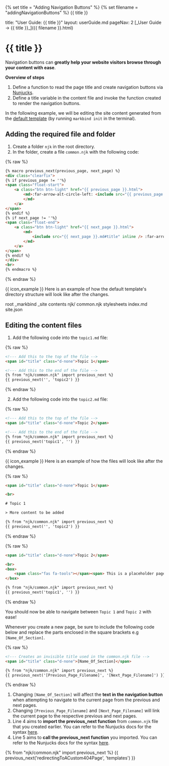 {% set title = "Adding Navigation Buttons" %}
{% set filename = "addingNavigationButtons" %}
<span id="title" class="d-none">{{ title }}</span>

<frontmatter>
  title: "User Guide: {{ title }}"
  layout: userGuide.md
  pageNav: 2
</frontmatter>

<span id="link" class="d-none">
<md>[_User Guide → {{ title }}_]({{ filename }}.html)</md>
</span>

# {{ title }}

<div class="lead" id="overview">

Navigation buttons can **greatly help your website visitors browse through your content with ease**. 
</div>

**Overview of steps**

1. Define a function to read the page title and create navigation buttons via [Nunjucks](/userGuide/markBindSyntaxOverview.html#support-for-nunjucks).
1. Define a title variable in the content file and invoke the function created to render the navigation buttons.

In the following example, we will be editing the site content generated from the [default template](/userGuide/templates.html#templates) (by running `markbind init` in the terminal).

## Adding the required file and folder

1. Create a folder `njk` in the root directory.
1. In the folder, create a file `common.njk` with the following code:
<div class="indented">

{% raw %}
```html {heading="**common.njk**"}
{% macro previous_next(previous_page, next_page) %}
<div class="clearfix">
{% if previous_page != ''%}
<span class="float-start">
    <a class="btn btn-light" href="{{ previous_page }}.html">
        <md>:far-arrow-alt-circle-left: <include src="{{ previous_page }}.md#title" inline />
        </md>
    </a>
</span>
{% endif %}
{% if next_page != ''%}
<span class="float-end">
    <a class="btn btn-light" href="{{ next_page }}.html">
        <md>
            <include src="{{ next_page }}.md#title" inline /> :far-arrow-alt-circle-right:
        </md>
    </a>
</span>
{% endif %}
</div>
<br>
{% endmacro %}
```
{% endraw %}
</div>

{{ icon_example }} Here is an example of how the default template's directory structure will look like after the changes.

<div class="indented">

<tree>
root
  _markbind
  _site
  contents
  njk/
    common.njk
  stylesheets
  index.md
  site.json
</tree>
</div>

## Editing the content files

1. Add the following code into the `topic1.md` file:
<div class="indented">

{% raw %}
```html {heading="**topic1.md**"}
<!--- Add this to the top of the file -->
<span id="title" class="d-none">Topic 1</span>

<!--- Add this to the end of the file -->
{% from "njk/common.njk" import previous_next %}
{{ previous_next('', 'topic2') }}
```
{% endraw %}
</div>

2. Add the following code into the `topic2.md` file:
<div class="indented">

{% raw %}
```html {heading="**topic2.md**"}
<!--- Add this to the top of the file -->
<span id="title" class="d-none">Topic 2</span>

<!--- Add this to the end of the file -->
{% from "njk/common.njk" import previous_next %}
{{ previous_next('topic1', '') }}
```
{% endraw %}
</div>

{{ icon_example }} Here is an example of how the files will look like after the changes.

<div class="indented">

{% raw %}
```html {heading="**topic1.md**" .line-numbers highlight-lines="1,9-10"}
<span id="title" class="d-none">Topic 1</span>

<br>

# Topic 1

> More content to be added

{% from "njk/common.njk" import previous_next %}
{{ previous_next('', 'topic2') }}
```
{% endraw %}

{% raw %}
```html {heading="**topic2.md**" .line-numbers highlight-lines="1,8-9"}
<span id="title" class="d-none">Topic 2</span>

<br>
<box>
    <span class="fas fa-tools"></span><span> This is a placeholder page</span>
</box>

{% from "njk/common.njk" import previous_next %}
{{ previous_next('topic1', '') }}
```
{% endraw %}

</div>

You should now be able to navigate between `Topic 1` and `Topic 2` with ease!

<box type="tip">

Whenever you create a new page, be sure to include the following code below and replace the parts enclosed in the square brackets e.g `[Name_Of_Section]`.

{% raw %}
```html {.line-numbers}
<!--- Creates an invisible title used in the common.njk file -->
<span id="title" class="d-none">[Name_Of_Section]</span>

{% from "njk/common.njk" import previous_next %}
{{ previous_next('[Previous_Page_Filename]', '[Next_Page_Filename]') }}
```
{% endraw %}

<panel type="info" header="**Effect after changes are made**" expanded no-close>

1. Changing `[Name_Of_Section]` will affect the **text in the navigation button** when attempting to navigate to the current page from the previous and next pages.
1. Changing `[Previous_Page_Filename]` and `[Next_Page_Filename]` will link the current page to the respective previous and next pages.
1. Line 4 aims to **import the previous_next function** from `common.njk` file that you created earlier. You can refer to the Nunjucks docs for the syntax [here](https://mozilla.github.io/nunjucks/templating.html#import).
1. Line 5 aims to **call the previous_next function** you imported. You can refer to the Nunjucks docs for the syntax [here](https://mozilla.github.io/nunjucks/templating.html#variables).

</panel>

</box>

{% from "njk/common.njk" import previous_next %}
{{ previous_next('redirectingToACustom404Page', 'templates') }}
